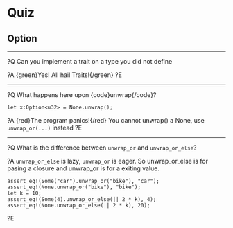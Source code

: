 # Quiz

## Option

_________________________________________________________

?Q Can you implement a trait on a type you did not define

?A {green}Yes! All hail Traits!{/green}
?E

_________________________________________________________

?Q What happens here upon {code}unwrap{/code}?

```rust,editable
let x:Option<u32> = None.unwrap();
```

?A {red}The program panics!{/red} You cannot unwrap() a None, use `unwrap_or(...)` instead
?E

_________________________________________________________

?Q What is the difference between <code>unwrap_or</code> and `unwrap_or_else`?

?A `unwrap_or_else` is lazy, `unwrap_or` is eager.
So unwrap_or_else is for pasing a closure and unwrap_or is for a exiting value.

```rust,editable
assert_eq!(Some("car").unwrap_or("bike"), "car");
assert_eq!(None.unwrap_or("bike"), "bike");
let k = 10;
assert_eq!(Some(4).unwrap_or_else(|| 2 * k), 4);
assert_eq!(None.unwrap_or_else(|| 2 * k), 20);
```

?E
